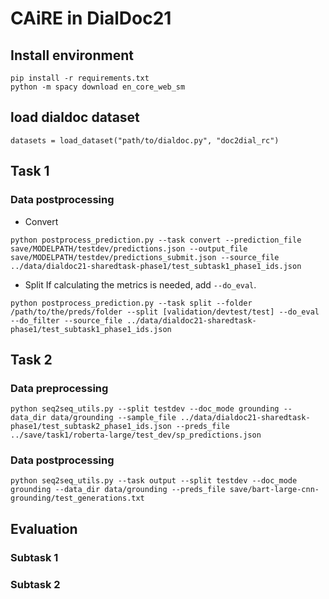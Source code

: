 # CAiRE in DialDoc21

## Install environment
```
pip install -r requirements.txt
python -m spacy download en_core_web_sm
```

## load dialdoc dataset
```
datasets = load_dataset("path/to/dialdoc.py", "doc2dial_rc")
```

## Task 1 
### Data postprocessing
- Convert
```
python postprocess_prediction.py --task convert --prediction_file save/MODELPATH/testdev/predictions.json --output_file save/MODELPATH/testdev/predictions_submit.json --source_file ../data/dialdoc21-sharedtask-phase1/test_subtask1_phase1_ids.json
```

- Split
If calculating the metrics is needed, add `--do_eval`.
```
python postprocess_prediction.py --task split --folder /path/to/the/preds/folder --split [validation/devtest/test] --do_eval --do_filter --source_file ../data/dialdoc21-sharedtask-phase1/test_subtask1_phase1_ids.json
```

## Task 2
### Data preprocessing
```
python seq2seq_utils.py --split testdev --doc_mode grounding --data_dir data/grounding --sample_file ../data/dialdoc21-sharedtask-phase1/test_subtask2_phase1_ids.json --preds_file ../save/task1/roberta-large/test_dev/sp_predictions.json
```

### Data postprocessing
```
python seq2seq_utils.py --task output --split testdev --doc_mode grounding --data_dir data/grounding --preds_file save/bart-large-cnn-grounding/test_generations.txt
```

## Evaluation
### Subtask 1


### Subtask 2
